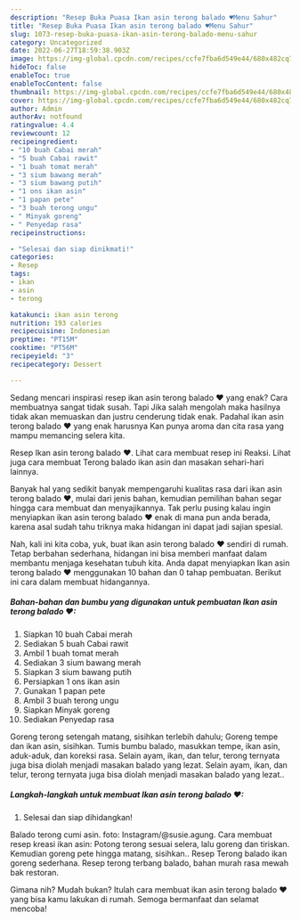 ```yaml
---
description: "Resep Buka Puasa Ikan asin terong balado ♥Menu Sahur"
title: "Resep Buka Puasa Ikan asin terong balado ♥Menu Sahur"
slug: 1073-resep-buka-puasa-ikan-asin-terong-balado-menu-sahur
category: Uncategorized
date: 2022-06-27T18:59:38.903Z
image: https://img-global.cpcdn.com/recipes/ccfe7fba6d549e44/680x482cq70/ikan-asin-terong-balado-foto-resep-utama.jpg
hideToc: false
enableToc: true
enableTocContent: false
thumbnail: https://img-global.cpcdn.com/recipes/ccfe7fba6d549e44/680x482cq70/ikan-asin-terong-balado-foto-resep-utama.jpg
cover: https://img-global.cpcdn.com/recipes/ccfe7fba6d549e44/680x482cq70/ikan-asin-terong-balado-foto-resep-utama.jpg
author: Admin
authorAv: notfound
ratingvalue: 4.4
reviewcount: 12
recipeingredient:
- "10 buah Cabai merah"
- "5 buah Cabai rawit"
- "1 buah tomat merah"
- "3 sium bawang merah"
- "3 sium bawang putih"
- "1 ons ikan asin"
- "1 papan pete"
- "3 buah terong ungu"
- " Minyak goreng"
- " Penyedap rasa"
recipeinstructions:

- "Selesai dan siap dinikmati!"
categories:
- Resep
tags:
- ikan
- asin
- terong

katakunci: ikan asin terong 
nutrition: 193 calories
recipecuisine: Indonesian
preptime: "PT15M"
cooktime: "PT56M"
recipeyield: "3"
recipecategory: Dessert

---
```



Sedang mencari inspirasi resep ikan asin terong balado ♥ yang enak? Cara membuatnya sangat tidak susah. Tapi Jika salah mengolah maka hasilnya tidak akan memuaskan dan justru cenderung tidak enak. Padahal ikan asin terong balado ♥ yang enak harusnya Kan punya aroma dan cita rasa yang mampu memancing selera kita.


Resep Ikan asin terong balado ♥. Lihat cara membuat resep ini Reaksi. Lihat juga cara membuat Terong balado ikan asin dan masakan sehari-hari lainnya.

Banyak hal yang sedikit banyak mempengaruhi kualitas rasa dari ikan asin terong balado ♥, mulai dari jenis bahan, kemudian pemilihan bahan segar hingga cara membuat dan menyajikannya. Tak perlu pusing kalau ingin menyiapkan ikan asin terong balado ♥ enak di mana pun anda berada, karena asal sudah tahu triknya maka hidangan ini dapat jadi sajian spesial.


Nah, kali ini kita coba, yuk, buat ikan asin terong balado ♥ sendiri di rumah. Tetap berbahan sederhana, hidangan ini bisa memberi manfaat dalam membantu menjaga kesehatan tubuh kita. Anda dapat menyiapkan Ikan asin terong balado ♥ menggunakan 10 bahan dan 0 tahap pembuatan. Berikut ini cara dalam membuat hidangannya.

<!--inarticleads1-->

##### Bahan-bahan dan bumbu yang digunakan untuk pembuatan Ikan asin terong balado ♥:

1. Siapkan 10 buah Cabai merah
1. Sediakan 5 buah Cabai rawit
1. Ambil 1 buah tomat merah
1. Sediakan 3 sium bawang merah
1. Siapkan 3 sium bawang putih
1. Persiapkan 1 ons ikan asin
1. Gunakan 1 papan pete
1. Ambil 3 buah terong ungu
1. Siapkan  Minyak goreng
1. Sediakan  Penyedap rasa


Goreng terong setengah matang, sisihkan terlebih dahulu; Goreng tempe dan ikan asin, sisihkan. Tumis bumbu balado, masukkan tempe, ikan asin, aduk-aduk, dan koreksi rasa. Selain ayam, ikan, dan telur, terong ternyata juga bisa diolah menjadi masakan balado yang lezat. Selain ayam, ikan, dan telur, terong ternyata juga bisa diolah menjadi masakan balado yang lezat.. 

<!--inarticleads2-->

##### Langkah-langkah untuk membuat Ikan asin terong balado ♥:


1. Selesai dan siap dihidangkan!

Balado terong cumi asin. foto: Instagram/@susie.agung. Cara membuat resep kreasi ikan asin: Potong terong sesuai selera, lalu goreng dan tiriskan. Kemudian goreng pete hingga matang, sisihkan.. Resep Terong balado ikan goreng sederhana. Resep terong terbang balado, bahan murah rasa mewah bak restoran. 

Gimana nih? Mudah bukan? Itulah cara membuat ikan asin terong balado ♥ yang bisa kamu lakukan di rumah. Semoga bermanfaat dan selamat mencoba!
